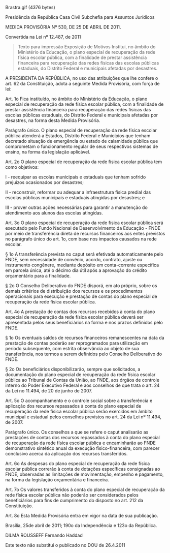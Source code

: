 Brastra.gif (4376 bytes)

Presidência da República
Casa Civil
Subchefia para Assuntos Jurídicos


MEDIDA PROVISÓRIA Nº 530, DE 25 DE ABRIL DE 2011.

Convertida na Lei nº 12.487, de 2011
> Texto para impressão
Exposição de Motivos
Institui, no âmbito do Ministério da Educação, o plano especial de recuperação da rede física escolar pública, com a finalidade de prestar assistência financeira para recuperação das redes físicas das escolas públicas estaduais, do Distrito Federal e municipais afetadas por desastres.


A PRESIDENTA DA REPÚBLICA, no uso das atribuições que lhe confere o art. 62 da Constituição, adota a seguinte Medida Provisória, com força de lei:

Art. 1o   Fica instituído, no âmbito do Ministério da Educação, o plano especial de recuperação da rede física escolar pública, com a finalidade de prestar assistência financeira para recuperação das redes físicas das escolas públicas estaduais, do Distrito Federal e municipais afetadas por desastres, na forma desta Medida Provisória.

Parágrafo único.  O plano especial de recuperação da rede física escolar pública atenderá a Estados, Distrito Federal e Municípios que tenham decretado situação de emergência ou estado de calamidade pública que comprometam o funcionamento regular de seus respectivos sistemas de ensino, na forma da legislação aplicável.

Art. 2o  O plano especial de recuperação da rede física escolar pública tem como objetivos:

I - reequipar as escolas municipais e estaduais que tenham sofrido prejuízos ocasionados por desastres;

II - reconstruir, reformar ou adequar a infraestrutura física predial das escolas públicas municipais e estaduais atingidas por desastres; e

III - prover outras ações necessárias para garantir a manutenção do atendimento aos alunos das escolas atingidas.

Art. 3o  O plano especial de recuperação da rede física escolar pública será executado pelo Fundo Nacional de Desenvolvimento da Educação - FNDE por meio de transferência direta de recursos financeiros aos entes previstos no parágrafo único do art. 1o, com base nos impactos causados na rede escolar.

§ 1o  A transferência prevista no caput será efetivada automaticamente pelo FNDE, sem necessidade de convênio, acordo, contrato, ajuste ou instrumento congênere, mediante depósito em conta-corrente específica em parcela única, até o décimo dia útil após a aprovação do crédito orçamentário para a finalidade.

§ 2o  O Conselho Deliberativo do FNDE disporá, em ato próprio, sobre os demais critérios de distribuição dos recursos e os procedimentos operacionais para execução e prestação de contas do plano especial de recuperação da rede física escolar pública.

Art. 4o  A prestação de contas dos recursos recebidos à conta do plano especial de recuperação da rede física escolar pública deverá ser apresentada pelos seus beneficiários na forma e nos prazos definidos pelo FNDE.

§ 1o  Os eventuais saldos de recursos financeiros remanescentes na data da prestação de contas poderão ser reprogramados para utilização em período subsequente, com estrita observância ao objeto de sua transferência, nos termos a serem definidos pelo Conselho Deliberativo do FNDE.

§ 2o  Os beneficiários disponibilizarão, sempre que solicitados, a documentação do plano especial de recuperação da rede física escolar pública ao Tribunal de Contas da União, ao FNDE, aos órgãos de controle interno do Poder Executivo Federal e aos conselhos de que trata o art. 24 da Lei no 11.494, de 20 de junho de 2007.

Art. 5o  O acompanhamento e o controle social sobre a transferência e aplicação dos recursos repassados à conta do plano especial de recuperação da rede física escolar pública serão exercidos em âmbito municipal e estadual pelos conselhos previstos no art. 24 da Lei nº 11.494, de 2007.

Parágrafo único.  Os conselhos a que se refere o caput analisarão as prestações de contas dos recursos repassados à conta do plano especial de recuperação da rede física escolar pública e encaminharão ao FNDE demonstrativo sintético anual da execução físico-financeira, com parecer conclusivo acerca da aplicação dos recursos transferidos.

Art. 6o  As despesas do plano especial de recuperação da rede física escolar pública correrão à conta de dotações específicas consignadas ao FNDE, observadas as limitações de movimentação, empenho e pagamento, na forma da legislação orçamentária e financeira.

Art. 7o  Os valores transferidos à conta do plano especial de recuperação da rede física escolar pública não poderão ser considerados pelos beneficiários para fins de cumprimento do disposto no art. 212 da Constituição.

Art. 8o  Esta Medida Provisória entra em vigor na data de sua publicação.

Brasília, 25de abril de 2011; 190o da Independência e 123o da República.

DILMA ROUSSEFF
Fernando Haddad

Este texto não substitui o publicado no DOU de 26.4.2011
